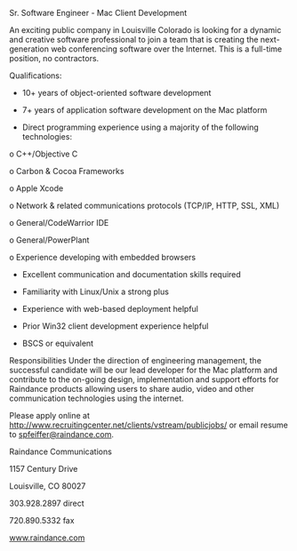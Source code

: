 Sr. Software Engineer - Mac Client Development

An exciting public company in Louisville Colorado is looking for a dynamic and creative software professional to join a team that is creating the next-generation web conferencing software over the Internet. This is a full-time position, no contractors. 

Qualifications: 

* 10+ years of object-oriented software development

* 7+ years of application software development on the Mac platform

* Direct programming experience using a majority of the following technologies:

o C++/Objective C

o Carbon & Cocoa Frameworks

o Apple Xcode

o Network & related communications protocols (TCP/IP, HTTP, SSL, XML)

o General/CodeWarrior IDE

o General/PowerPlant

o Experience developing with embedded browsers

* Excellent communication and documentation skills required

* Familiarity with Linux/Unix a strong plus

* Experience with web-based deployment helpful

* Prior Win32 client development experience helpful

* BSCS or equivalent


Responsibilities
Under the direction of engineering management, the successful candidate will be our lead developer for the Mac platform and contribute to the on-going design, implementation and support efforts for Raindance products allowing users to share audio, video and other communication technologies using the internet.

Please apply online at http://www.recruitingcenter.net/clients/vstream/publicjobs/  or email resume to spfeiffer@raindance.com.


Raindance Communications

1157 Century Drive

Louisville, CO 80027

303.928.2897 direct

720.890.5332 fax

www.raindance.com
